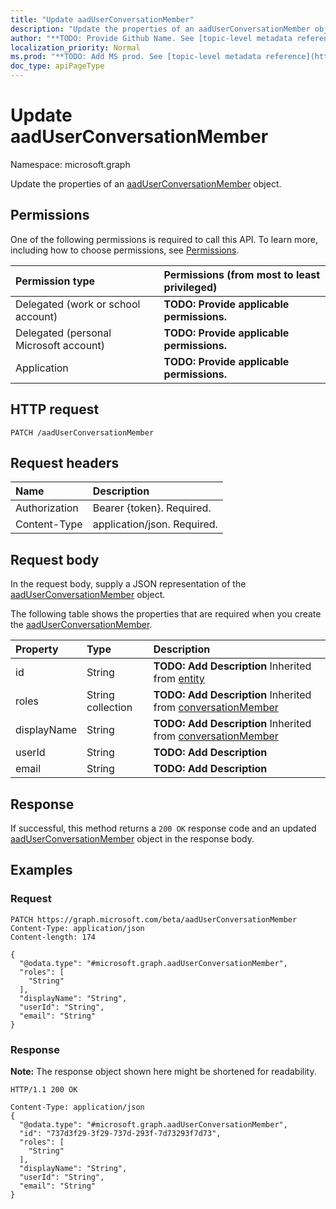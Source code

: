 ```yaml
---
title: "Update aadUserConversationMember"
description: "Update the properties of an aadUserConversationMember object."
author: "**TODO: Provide Github Name. See [topic-level metadata reference](https://msgo.azurewebsites.net/add/document/guidelines/metadata.html#topic-level-metadata)**"
localization_priority: Normal
ms.prod: "**TODO: Add MS prod. See [topic-level metadata reference](https://msgo.azurewebsites.net/add/document/guidelines/metadata.html#topic-level-metadata)**"
doc_type: apiPageType
---
```


# Update aadUserConversationMember
Namespace: microsoft.graph

Update the properties of an [aadUserConversationMember](../resources/aaduserconversationmember.md) object.

## Permissions
One of the following permissions is required to call this API. To learn more, including how to choose permissions, see [Permissions](/graph/permissions-reference).

|Permission type|Permissions (from most to least privileged)|
|:---|:---|
|Delegated (work or school account)|**TODO: Provide applicable permissions.**|
|Delegated (personal Microsoft account)|**TODO: Provide applicable permissions.**|
|Application|**TODO: Provide applicable permissions.**|

## HTTP request

<!-- {
  "blockType": "ignored"
}
-->
``` http
PATCH /aadUserConversationMember
```

## Request headers
|Name|Description|
|:---|:---|
|Authorization|Bearer {token}. Required.|
|Content-Type|application/json. Required.|

## Request body
In the request body, supply a JSON representation of the [aadUserConversationMember](../resources/aaduserconversationmember.md) object.

The following table shows the properties that are required when you create the [aadUserConversationMember](../resources/aaduserconversationmember.md).

|Property|Type|Description|
|:---|:---|:---|
|id|String|**TODO: Add Description** Inherited from [entity](../resources/entity.md)|
|roles|String collection|**TODO: Add Description** Inherited from [conversationMember](../resources/conversationmember.md)|
|displayName|String|**TODO: Add Description** Inherited from [conversationMember](../resources/conversationmember.md)|
|userId|String|**TODO: Add Description**|
|email|String|**TODO: Add Description**|



## Response

If successful, this method returns a `200 OK` response code and an updated [aadUserConversationMember](../resources/aaduserconversationmember.md) object in the response body.

## Examples

### Request
<!-- {
  "blockType": "request",
  "name": "update_aaduserconversationmember"
}
-->
``` http
PATCH https://graph.microsoft.com/beta/aadUserConversationMember
Content-Type: application/json
Content-length: 174

{
  "@odata.type": "#microsoft.graph.aadUserConversationMember",
  "roles": [
    "String"
  ],
  "displayName": "String",
  "userId": "String",
  "email": "String"
}
```


### Response
**Note:** The response object shown here might be shortened for readability.
<!-- {
  "blockType": "response",
  "truncated": true
}
-->
``` http
HTTP/1.1 200 OK

Content-Type: application/json
{
  "@odata.type": "#microsoft.graph.aadUserConversationMember",
  "id": "737d3f29-3f29-737d-293f-7d73293f7d73",
  "roles": [
    "String"
  ],
  "displayName": "String",
  "userId": "String",
  "email": "String"
}
```

